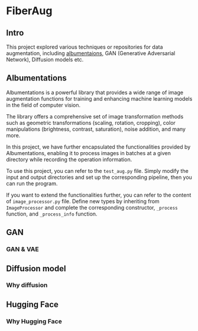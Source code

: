 # FiberAug
## Intro
This project explored various techniques or repositories for data augmentation, including [albumentaions](https://github.com/albumentations-team/albumentations), GAN (Generative Adversarial Network), Diffusion models etc.

## Albumentations
Albumentations is a powerful library that provides a wide range of image augmentation functions for training and enhancing machine learning models in the field of computer vision.

The library offers a comprehensive set of image transformation methods such as geometric transformations (scaling, rotation, cropping), color manipulations (brightness, contrast, saturation), noise addition, and many more.

In this project, we have further encapsulated the functionalities provided by Albumentations, enabling it to process images in batches at a given directory while recording the operation information.

To use this project, you can refer to the `test_aug.py` file. Simply modify the input and output directories and set up the corresponding pipeline, then you can run the program.

If you want to extend the functionalities further, you can refer to the content of `image_processor.py` file. Define new types by inheriting from `ImageProcessor` and complete the corresponding constructor, `_process` function, and `_process_info` function.

## GAN
### GAN & VAE
## Diffusion model
### Why diffusion
## Hugging Face
### Why Hugging Face